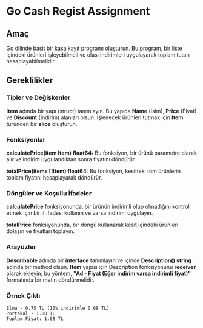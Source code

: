 # Go Cash Regist Assignment

## Amaç

Go dilinde basit bir kasa kayıt programı oluşturun. Bu program, bir liste
içindeki ürünleri işleyebilmeli ve olası indirimleri uygulayarak toplam tutarı
hesaplayabilmelidir.

## Gereklilikler

### Tipler ve Değişkenler

**Item** adında bir yapı (struct) tanımlayın. Bu yapıda **Name** (İsim),
**Price** (Fiyat) ve **Discount** (İndirim) alanları olsun. İşlenecek ürünleri
tutmak için **Item** türünden bir **slice** oluşturun.

### Fonksiyonlar

**calculatePrice(item Item) float64:** Bu fonksiyon, bir ürünü parametre
olarak alır ve indirim uygulandıktan sonra fiyatını döndürür.

**totalPrice(items []Item) float64:** Bu fonksiyon, kesitteki tüm ürünlerin
toplam fiyatını hesaplayarak döndürür.

### Döngüler ve Koşullu İfadeler

**calculatePrice** fonksiyonunda, bir ürünün indirimli olup olmadığını kontrol
etmek için bir if ifadesi kullanın ve varsa indirimi uygulayın.

**totalPrice** fonksiyonunda, bir döngü kullanarak kesit içindeki ürünleri
dolaşın ve fiyatları toplayın.

### Arayüzler

**Describable** adında bir **interface** tanımlayın ve içinde **Description()
string** adında bir method olsun. **Item** yapısı için Description
fonksiyonunu **receiver** olarak ekleyin; bu yöntem, **"Ad - Fiyat (Eğer
indirim varsa indirimli fiyat)"** formatında bir metin döndürmelidir.

### Örnek Çıktı

```text
Elma - 0.75 TL (10% indirimle 0.68 TL)
Portakal - 1.00 TL
Toplam Fiyat: 1.68 TL
```